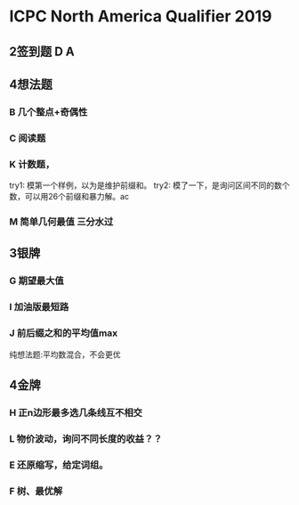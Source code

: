 # ICPC North America Qualifier 2019

## 2签到题 D A

## 4想法题 

### B 几个整点+奇偶性

### C 阅读题

### K 计数题，

try1: 模第一个样例，以为是维护前缀和。
try2: 模了一下，是询问区间不同的数个数，可以用26个前缀和暴力解。ac

### M 简单几何最值 三分水过

## 3银牌

### G 期望最大值

### I 加油版最短路

### J 前后缀之和的平均值max

纯想法题:平均数混合，不会更优

## 4金牌

### H 正n边形最多选几条线互不相交

### L 物价波动，询问不同长度的收益？？

### E 还原缩写，给定词组。 

### F 树、最优解